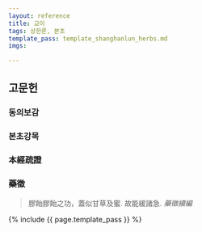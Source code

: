 ```yaml
---
layout: reference
title: 교이
tags: 상한론, 본초
template_pass: template_shanghanlun_herbs.md
imgs:

---
```


## 고문헌

### 동의보감



### 본초강목

### 本經疏證



### 藥徵

> 膠飴膠飴之功，蓋似甘草及蜜. 故能緩諸急. _藥徵續編_


{% include {{ page.template_pass }} %}

